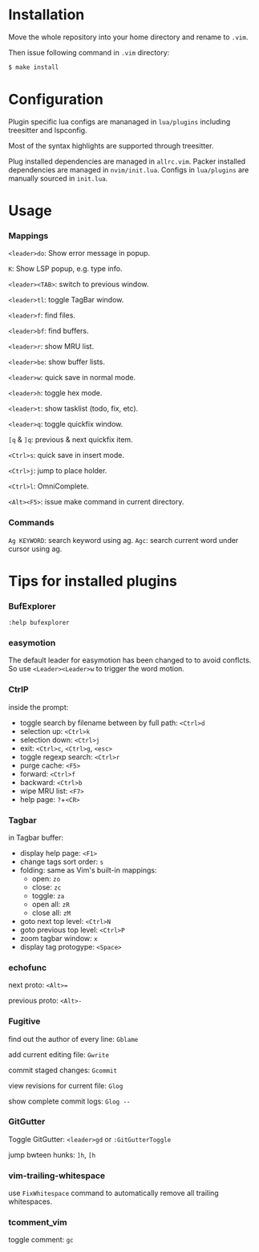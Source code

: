# Installation

Move the whole repository into your home directory and rename to `.vim`.

Then issue following command in `.vim` directory:

```bash
$ make install
```

# Configuration

Plugin specific lua configs are mananaged in `lua/plugins` including treesitter and lspconfig.

Most of the syntax highlights are supported through treesitter.

Plug installed dependencies are managed in `allrc.vim`. Packer installed
dependencies are managed in `nvim/init.lua`. Configs in `lua/plugins` are
manually sourced in `init.lua`.

# Usage
### Mappings
`<leader>do`: Show error message in popup.

`K`: Show LSP popup, e.g. type info.

`<leader><TAB>`: switch to previous window.

`<leader>tl`: toggle TagBar window.

`<leader>f`: find files.

`<leader>bf`: find buffers.

`<leader>r`: show MRU list.

`<leader>be`: show buffer lists.

`<leader>w`: quick save in normal mode.

`<leader>h`: toggle hex mode.

`<leader>t`: show tasklist (todo, fix, etc).

`<leader>q`: toggle quickfix window.

`[q` & `]q`: previous & next quickfix item.

`<Ctrl>s`: quick save in insert mode.

`<Ctrl>j`: jump to place holder.

`<Ctrl>l`: OmniComplete.

`<Alt><F5>`: issue make command in current directory.

### Commands

`Ag KEYWORD`: search keyword using ag.
`Agc`: search current word under cursor using ag.

# Tips for installed plugins
### BufExplorer

`:help bufexplorer`


### easymotion

The default leader for easymotion has been changed to <Leader><Leader> to avoid
conflcts. So use `<Leader><Leader>w` to trigger the word motion.


### CtrlP

inside the prompt:

 * toggle search by filename between by full path: `<Ctrl>d`
 * selection up: `<Ctrl>k`
 * selection down: `<Ctrl>j`
 * exit: `<Ctrl>c`, `<Ctrl>g`, `<esc>`
 * toggle regexp search: `<Ctrl>r`
 * purge cache: `<F5>`
 * forward: `<Ctrl>f`
 * backward: `<Ctrl>b`
 * wipe MRU list: `<F7>`
 * help page: `?`+`<CR>`


### Tagbar

in Tagbar buffer:

 * display help page: `<F1>`
 * change tags sort order: `s`
 * folding: same as Vim's built-in mappings:
   * open: `zo`
   * close: `zc`
   * toggle: `za`
   * open all: `zR`
   * close all: `zM`
 * goto next top level: `<Ctrl>N`
 * goto previous top level: `<Ctrl>P`
 * zoom tagbar window: `x`
 * display tag protogype: `<Space>`


### echofunc

next proto: `<Alt>=`

previous proto: `<Alt>-`


### Fugitive

find out the author of every line: `Gblame`

add current editing file: `Gwrite`

commit staged changes: `Gcommit`

view revisions for current file: `Glog`

show complete commit logs: `Glog --`


### GitGutter

Toggle GitGutter: `<leader>gd` or `:GitGutterToggle`

jump bwteen hunks: `]h`, `[h`


### vim-trailing-whitespace
use `FixWhitespace` command to automatically remove all trailing whitespaces.


### tcomment_vim
toggle comment: `gc`
